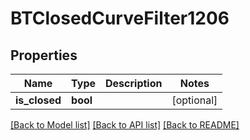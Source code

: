 # BTClosedCurveFilter1206

## Properties
Name | Type | Description | Notes
------------ | ------------- | ------------- | -------------
**is_closed** | **bool** |  | [optional] 

[[Back to Model list]](../README.md#documentation-for-models) [[Back to API list]](../README.md#documentation-for-api-endpoints) [[Back to README]](../README.md)


